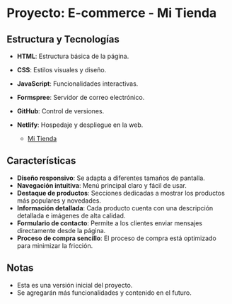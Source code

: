 # Proyecto: E-commerce - Mi Tienda

## Estructura y Tecnologías

- **HTML**: Estructura básica de la página.

- **CSS**: Estilos visuales y diseño.

- **JavaScript**: Funcionalidades interactivas.

- **Formspree**: Servidor de correo electrónico.

- **GitHub**: Control de versiones.

- **Netlify**: Hospedaje y despliegue en la web.

    - [Mi Tienda](https://e-commerce2-appweb.netlify.app/)

## Características

- **Diseño responsivo**: Se adapta a diferentes tamaños de pantalla.
- **Navegación intuitiva**: Menú principal claro y fácil de usar.
- **Destaque de productos**: Secciones dedicadas a mostrar los productos más populares y novedades.
- **Información detallada**: Cada producto cuenta con una descripción detallada e imágenes de alta calidad.
- **Formulario de contacto**: Permite a los clientes enviar mensajes directamente desde la página.
- **Proceso de compra sencillo**: El proceso de compra está optimizado para minimizar la fricción.

## Notas

- Esta es una versión inicial del proyecto. 
- Se agregarán más funcionalidades y contenido en el futuro.
